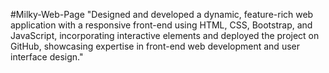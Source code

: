 #Milky-Web-Page 
"Designed and developed a dynamic, feature-rich web application with a responsive front-end using HTML, CSS, Bootstrap, and JavaScript, incorporating interactive elements and deployed the project on GitHub, showcasing expertise in front-end web development and user interface design."
